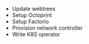 - Update webtrees
- Setup Octoprint
- Setup Factorio
- Provision network controller
- Write K8S operator